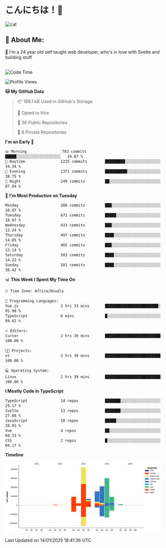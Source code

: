 

# こんにちは！🙂  
![cat](https://github.com/michaelnji/michaelnji/assets/73862378/606e99e9-2c18-4853-8722-991e4af8eae6)

## 💫 About Me:
🙂 I'm a 24 year old self taught web developer, who's in love with Svelte and building stuff <br><br>

<!--START_SECTION:waka-->
![Code Time](http://img.shields.io/badge/Code%20Time-1%2C209%20hrs%2017%20mins-blue)

![Profile Views](http://img.shields.io/badge/Profile%20Views-0-blue)

**🐱 My GitHub Data** 

> 📦 189.1 kB Used in GitHub's Storage 
 > 
> 💼 Opted to Hire
 > 
> 📜 36 Public Repositories 
 > 
> 🔑 8 Private Repositories 
 > 
**I'm an Early 🐤** 

```text
🌞 Morning                703 commits         █████░░░░░░░░░░░░░░░░░░░░   19.87 % 
🌆 Daytime                1215 commits        █████████░░░░░░░░░░░░░░░░   34.34 % 
🌃 Evening                1371 commits        ██████████░░░░░░░░░░░░░░░   38.75 % 
🌙 Night                  249 commits         ██░░░░░░░░░░░░░░░░░░░░░░░   07.04 % 
```
📅 **I'm Most Productive on Tuesday** 

```text
Monday                   388 commits         ███░░░░░░░░░░░░░░░░░░░░░░   10.97 % 
Tuesday                  671 commits         █████░░░░░░░░░░░░░░░░░░░░   18.97 % 
Wednesday                433 commits         ███░░░░░░░░░░░░░░░░░░░░░░   12.24 % 
Thursday                 497 commits         ████░░░░░░░░░░░░░░░░░░░░░   14.05 % 
Friday                   465 commits         ███░░░░░░░░░░░░░░░░░░░░░░   13.14 % 
Saturday                 503 commits         ████░░░░░░░░░░░░░░░░░░░░░   14.22 % 
Sunday                   581 commits         ████░░░░░░░░░░░░░░░░░░░░░   16.42 % 
```


📊 **This Week I Spent My Time On** 

```text
🕑︎ Time Zone: Africa/Douala

💬 Programming Languages: 
Vue.js                   2 hrs 33 mins       ████████████████████████░   95.98 % 
TypeScript               6 mins              █░░░░░░░░░░░░░░░░░░░░░░░░   04.02 % 

🔥 Editors: 
Cursor                   2 hrs 39 mins       █████████████████████████   100.00 % 

🐱‍💻 Projects: 
vt                       2 hrs 39 mins       █████████████████████████   100.00 % 

💻 Operating System: 
Linux                    2 hrs 39 mins       █████████████████████████   100.00 % 
```

**I Mostly Code in TypeScript** 

```text
TypeScript               14 repos            ███████░░░░░░░░░░░░░░░░░░   29.17 % 
Svelte                   13 repos            ███████░░░░░░░░░░░░░░░░░░   27.08 % 
JavaScript               10 repos            █████░░░░░░░░░░░░░░░░░░░░   20.83 % 
Vue                      4 repos             ██░░░░░░░░░░░░░░░░░░░░░░░   08.33 % 
CSS                      2 repos             █░░░░░░░░░░░░░░░░░░░░░░░░   04.17 % 
```



**Timeline**

![Lines of Code chart](https://raw.githubusercontent.com/michaelnji/michaelnji/main/assets/bar_graph.png)


 Last Updated on 14/01/2025 18:41:36 UTC
<!--END_SECTION:waka-->
